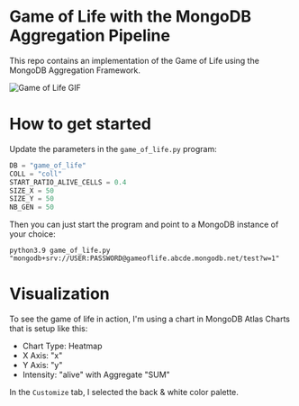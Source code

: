 # Game of Life with the MongoDB Aggregation Pipeline

This repo contains an implementation of the Game of Life using the MongoDB Aggregation Framework.

![Game of Life GIF](game_of_life_small.gif)

# How to get started

Update the parameters in the `game_of_life.py` program:

```python
DB = "game_of_life"
COLL = "coll"
START_RATIO_ALIVE_CELLS = 0.4
SIZE_X = 50
SIZE_Y = 50
NB_GEN = 50
```

Then you can just start the program and point to a MongoDB instance of your choice:

```shell
python3.9 game_of_life.py "mongodb+srv://USER:PASSWORD@gameoflife.abcde.mongodb.net/test?w=1"
```

# Visualization

To see the game of life in action, I'm using a chart in MongoDB Atlas Charts that is setup like this: 

- Chart Type: Heatmap
- X Axis: "x"
- Y Axis: "y"
- Intensity: "alive" with Aggregate "SUM"

In the `Customize` tab, I selected the back & white color palette.

